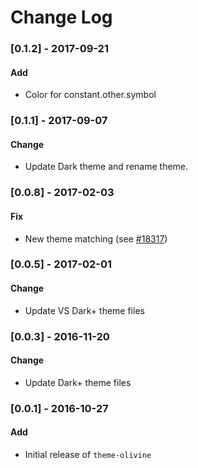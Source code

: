 # Change Log

### [0.1.2] - 2017-09-21
#### Add
- Color for constant.other.symbol

### [0.1.1] - 2017-09-07
#### Change
- Update Dark theme and rename theme.

### [0.0.8] - 2017-02-03
#### Fix
- New theme matching (see [#18317](https://github.com/Microsoft/vscode/issues/18317))

### [0.0.5] - 2017-02-01
#### Change
- Update VS Dark+ theme files

### [0.0.3] - 2016-11-20
#### Change
- Update Dark+ theme files

### [0.0.1] - 2016-10-27
#### Add
- Initial release of `theme-olivine`